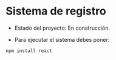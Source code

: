 <h1>Sistema de registro</h1>

- Estado del proyecto: En construcción.
  
- Para ejecutar el sistema debes poner:

```npm install react```
